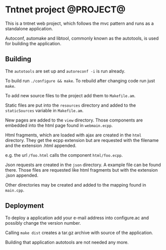 Tntnet project @PROJECT@
===========================

This is a tntnet web project, which follows the mvc pattern and runs as a
standalone application.

Autoconf, automake and libtool, commonly known as the autotools, is used for
building the application.

Building
--------

The `autotools` are set up and `autoreconf -i` is run already.

To build run `./configure && make`. To rebuild after changing code run just
`make`.

To add new source files to the project add them to `Makefile.am`.

Static files are put into the `resources` directory and added to the
`staticSources` variable in `Makefile.am`.

New pages are added to the `view` directory. Those components are embedded into
the html page found in `webmain.ecpp`.

Html fragments, which are loaded with ajax are created in the `html` directory.
They get the ecpp extension but are requested with the filename and the
extension .html appended.

e.g. the url `/foo.html` calls the component `html/foo.ecpp`.

Json requests are created in the `json` directory. A example file can be found
there. Those files are requested like html fragments but with the extension
.json appended.

Other directories may be created and added to the mapping found in `main.cpp`.

Deployment
----------

To deploy a application add your e-mail address into configure.ac and possibly
change the version number.

Calling `make dist` creates a tar.gz archive with source of the application.

Building that application autotools are not needed any more.
